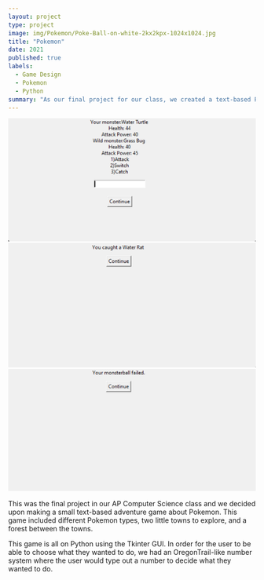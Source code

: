 ```yaml
---
layout: project
type: project
image: img/Pokemon/Poke-Ball-on-white-2kx2kpx-1024x1024.jpg
title: "Pokemon"
date: 2021
published: true
labels:
  - Game Design
  - Pokemon
  - Python
summary: "As our final project for our class, we created a text-based Pokemon adventure game."
---
```



<div class="text-center p-4">
  <img width="600px" src="../img/Pokemon/Screenshot 2023-08-31 171105.png" class="img-thumbnail" >
  <img width="600px" src="../img/Pokemon/Screenshot 2023-08-31 172119.png" class="img-thumbnail" >
  <img width="600px" src="../img/Pokemon/Screenshot 2023-08-31 172207.png" class="img-thumbnail" >
</div>


This was the final project in our AP Computer Science class and we decided upon making a small text-based adventure game about Pokemon. This game included different Pokemon types, two little towns to explore, and a forest between the towns. 

This game is all on Python using the Tkinter GUI. In order for the user to be able to choose what they wanted to do, we had an OregonTrail-like number system where the user would type out a number to decide what they wanted to do. 
